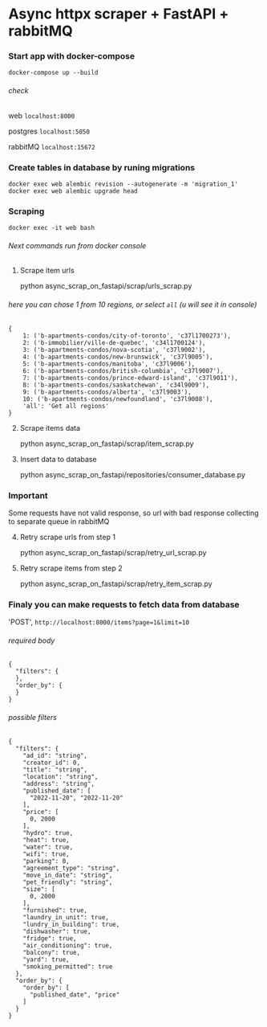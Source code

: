 # Async httpx scraper + FastAPI + rabbitMQ


### Start app with docker-compose
    docker-compose up --build

###### check 
web `localhost:8000`

postgres `localhost:5050`

rabbitMQ `localhost:15672` 

### Create tables in database by runing migrations

    docker exec web alembic revision --autogenerate -m 'migration_1'
    docker exec web alembic upgrade head

### Scraping

    docker exec -it web bash

###### Next commands run from docker console

1. Scrape item urls 

    python async_scrap_on_fastapi/scrap/urls_scrap.py

###### here you can chose 1 from 10 regions, or select `all` (u will see it in console)

```
{
    1: ('b-apartments-condos/city-of-toronto', 'c37l1700273'),
    2: ('b-immobilier/ville-de-quebec', 'c34l1700124'),
    3: ('b-apartments-condos/nova-scotia', 'c37l9002'), 
    4: ('b-apartments-condos/new-brunswick', 'c37l9005'), 
    5: ('b-apartments-condos/manitoba', 'c37l9006'),
    6: ('b-apartments-condos/british-columbia', 'c37l9007'),
    7: ('b-apartments-condos/prince-edward-island', 'c37l9011'),
    8: ('b-apartments-condos/saskatchewan', 'c34l9009'),
    9: ('b-apartments-condos/alberta', 'c37l9003'),
    10: ('b-apartments-condos/newfoundland', 'c37l9008'),
    'all': 'Get all regions'
}
```

2. Scrape items data 

    python async_scrap_on_fastapi/scrap/item_scrap.py


3. Insert data to database

    python async_scrap_on_fastapi/repositories/consumer_database.py

### Important

Some requests have not valid response, so url with bad response collecting to separate queue in rabbitMQ

4. Retry scrape urls from step 1

    python async_scrap_on_fastapi/scrap/retry_url_scrap.py

5. Retry scrape items from step 2

    python async_scrap_on_fastapi/scrap/retry_item_scrap.py


### Finaly you can make requests to fetch data from database

'POST', `http://localhost:8000/items?page=1&limit=10`

###### required body

```
{
  "filters": {
  },
  "order_by": {  
  }
}
```

###### possible filters

```
{
  "filters": {
    "ad_id": "string",
    "creator_id": 0,
    "title": "string",
    "location": "string",
    "address": "string",
    "published_date": [
      "2022-11-20", "2022-11-20"
    ],
    "price": [
      0, 2000
    ],
    "hydro": true,
    "heat": true,
    "water": true,
    "wifi": true,
    "parking": 0,
    "agreement_type": "string",
    "move_in_date": "string",
    "pet_friendly": "string",
    "size": [
      0, 2000
    ],
    "furnished": true,
    "laundry_in_unit": true,
    "lundry_in_building": true,
    "dishwasher": true,
    "fridge": true,
    "air_conditioning": true,
    "balcony": true,
    "yard": true,
    "smoking_permitted": true
  },
  "order_by": {
    "order_by": [
      "published_date", "price"
    ]
  }
}
```
